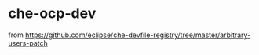 # che-ocp-dev

from https://github.com/eclipse/che-devfile-registry/tree/master/arbitrary-users-patch
